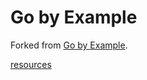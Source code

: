 # Go by Example

Forked from [Go by Example](https://github.com/mmcgrana/gobyexample).

[resources](./resources.md)